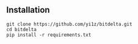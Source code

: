 ## Installation

```
git clone https://github.com/yi1z/bitdelta.git
cd bitdelta
pip install -r requirements.txt
```
